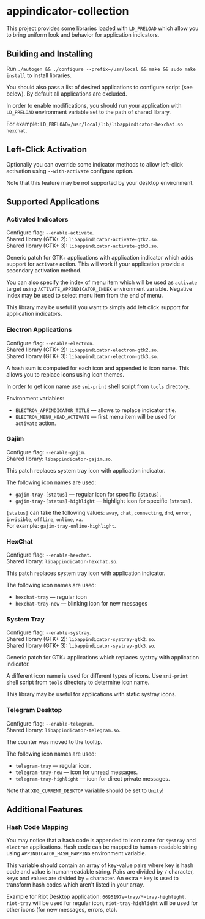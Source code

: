 # appindicator-collection

This project provides some libraries loaded with `LD_PRELOAD` which allow you to bring uniform look and behavior for application indicators.

## Building and Installing

Run `./autogen && ./configure --prefix=/usr/local && make && sudo make install` to install libraries.

You should also pass a list of desired applications to configure script (see below). By default all applications are excluded.

In order to enable modifications, you should run your application with `LD_PRELOAD` environment variable set to the path of shared library.

For example: `LD_PRELOAD=/usr/local/lib/libappindicator-hexchat.so hexchat`.

## Left-Click Activation

Optionally you can override some indicator methods to allow left-click activation using `--with-activate` configure option.

Note that this feature may be not supported by your desktop environment.

## Supported Applications

### Activated Indicators

Configure flag: `--enable-activate`.  
Shared library (GTK+ 2): `libappindicator-activate-gtk2.so`.  
Shared library (GTK+ 3): `libappindicator-activate-gtk3.so`.

Generic patch for GTK+ applications with application indicator which adds support for `activate` action.
This will work if your application provide a secondary activation method.

You can also specify the index of menu item which will be used as `activate` target using `ACTIVATE_APPINDICATOR_INDEX`
environment variable. Negative index may be used to select menu item from the end of menu.

This library may be useful if you want to simply add left click support for application indicators.

### Electron Applications

Configure flag: `--enable-electron`.  
Shared library (GTK+ 2): `libappindicator-electron-gtk2.so`.  
Shared library (GTK+ 3): `libappindicator-electron-gtk3.so`.

A hash sum is computed for each icon and appended to icon name. This allows you to replace icons using icon themes.

In order to get icon name use `sni-print` shell script from `tools` directory.

Environment variables:

- `ELECTRON_APPINDICATOR_TITLE` — allows to replace indicator title.
- `ELECTRON_MENU_HEAD_ACTIVATE` — first menu item will be used for `activate` action.

### Gajim

Configure flag: `--enable-gajim`.  
Shared library: `libappindicator-gajim.so`.

This patch replaces system tray icon with application indicator.

The following icon names are used:

- `gajim-tray-[status]` — regular icon for specific `[status]`.
- `gajim-tray-[status]-highlight` — highlight icon for specific `[status]`.

`[status]` can take the following values:
`away`, `chat`, `connecting`, `dnd`, `error`, `invisible`, `offline`, `online`, `xa`.  
For example: `gajim-tray-online-highlight`.

### HexChat

Configure flag: `--enable-hexchat`.  
Shared library: `libappindicator-hexchat.so`.

This patch replaces system tray icon with application indicator.

The following icon names are used:

- `hexchat-tray` — regular icon
- `hexchat-tray-new` — blinking icon for new messages

### System Tray

Configure flag: `--enable-systray`.  
Shared library (GTK+ 2): `libappindicator-systray-gtk2.so`.  
Shared library (GTK+ 3): `libappindicator-systray-gtk3.so`.

Generic patch for GTK+ applications which replaces systray with application indicator.

A different icon name is used for different types of icons. Use `sni-print` shell script from `tools` directory
to determine icon name.

This library may be useful for applications with static systray icons.

### Telegram Desktop

Configure flag: `--enable-telegram`.  
Shared library: `libappindicator-telegram.so`.

The counter was moved to the tooltip.

The following icon names are used:

- `telegram-tray` — regular icon.
- `telegram-tray-new` — icon for unread messages.
- `telegram-tray-highlight` — icon for direct private messages.

Note that `XDG_CURRENT_DESKTOP` variable should be set to `Unity`!

## Additional Features

### Hash Code Mapping

You may notice that a hash code is appended to icon name for `systray` and `electron` applications.
Hash code can be mapped to human-readable string using `APPINDICATOR_HASH_MAPPING` environment variable.

This variable should contain an array of key-value pairs where key is hash code and value is human-readable string.
Pairs are divided by `/` character, keys and values are divided by `=` character.
An extra `*` key is used to transform hash codes which aren't listed in your array.

Example for Riot Desktop application: `6695197e=tray/*=tray-highlight`.
`riot-tray` will be used for regular icon, `riot-tray-highlight` will be used for other icons
(for new messages, errors, etc).
